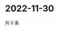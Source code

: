 # 2022-11-30

共 0 条

<!-- BEGIN WEIBO -->
<!-- 最后更新时间 Wed Nov 30 2022 14:19:26 GMT+0800 (China Standard Time) -->

<!-- END WEIBO -->
